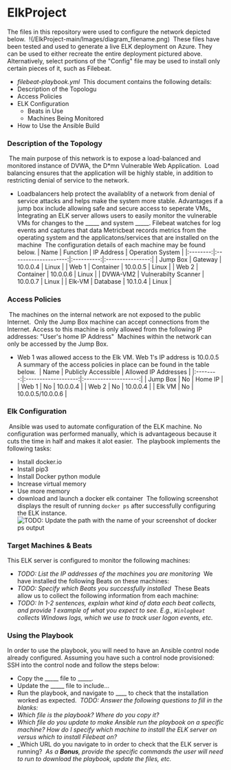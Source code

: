 # ElkProject
The files in this repository were used to configure the network depicted below.
​
!(/ElkProject-main/Images/diagram_filename.png)
​
These files have been tested and used to generate a live ELK deployment on Azure. They can be used to either recreate the entire deployment pictured above. Alternatively, select portions of the "Config" file may be used to install only certain pieces of it, such as Filebeat.
​
  - _filebeat-playbook.yml_
​
This document contains the following details:
- Description of the Topologu
- Access Policies
- ELK Configuration
  - Beats in Use
  - Machines Being Monitored
- How to Use the Ansible Build
​
​
### Description of the Topology
​
The main purpose of this network is to expose a load-balanced and monitored instance of DVWA, the D*mn Vulnerable Web Application.
​
Load balancing ensures that the application will be highly stable, in addition to restricting denial of service to the network.
-  Loadbalancers help protect the availablity of a network from denial of service attacks and helps make the system more stable. Advantages if a jump box include allowing safe and secure access to seperate VMs_
​
Integrating an ELK server allows users to easily monitor the vulnerable VMs for changes to the _____ and system _____.
Filebeat watches for log events and captures that data
Metricbeat records metrics from the operating system and the applicatons/services that are installed on the machine
​
The configuration details of each machine may be found below.
​
|   Name   |       Function       | IP Address | Operation System |
|:--------:|:--------------------:|:----------:|:----------------:|
| Jump Box |        Gateway       |  10.0.0.4  |       Linux      |
|   Web 1  |       Container      |  10.0.0.5  |       Linux      |
|   Web 2  |       Container      |  10.0.0.6  |       Linux      |
| DVWA-VM2 | Vulnerabilty Scanner |  10.0.0.7  |       Linux      |
|  Elk-VM  |       Database       |  10.1.0.4  |       Linux      |
​
### Access Policies
​
The machines on the internal network are not exposed to the public Internet. 
​
Only the Jump Box machine can accept connections from the Internet. Access to this machine is only allowed from the following IP addresses:
"User's home IP Address"
​
Machines within the network can only be accessed by the Jump Box.
- Web 1 was allowed access to the Elk VM. Web 1's IP address is 10.0.0.5
​
A summary of the access policies in place can be found in the table below.
​
|   Name   | Publicly Accessible | Allowed IP Addresses |
|:--------:|:-------------------:|:--------------------:|
| Jump Box |          No         |        Home IP       |
|   Web 1  |          No         |       10.0.0.4       |
|   Web 2  |          No         |       10.0.0.4       |
|  Elk VM  |          No         |   10.0.0.5/10.0.0.6  |
​
### Elk Configuration
​
Ansible was used to automate configuration of the ELK machine. No configuration was performed manually, which is advantageous because it cuts the time in half and makes it alot easier.
​
The playbook implements the following tasks:
- Install docker.io 
- Install pip3
- Install Docker python module
- Increase virtual memory
- Use more memory
- download and launch a docker elk container
​
The following screenshot displays the result of running `docker ps` after successfully configuring the ELK instance.
​
![TODO: Update the path with the name of your screenshot of docker ps output](Images/docker_ps_output.png)
​
### Target Machines & Beats
This ELK server is configured to monitor the following machines:
- _TODO: List the IP addresses of the machines you are monitoring_
​
We have installed the following Beats on these machines:
- _TODO: Specify which Beats you successfully installed_
​
These Beats allow us to collect the following information from each machine:
- _TODO: In 1-2 sentences, explain what kind of data each beat collects, and provide 1 example of what you expect to see. E.g., `Winlogbeat` collects Windows logs, which we use to track user logon events, etc._
​
### Using the Playbook
In order to use the playbook, you will need to have an Ansible control node already configured. Assuming you have such a control node provisioned: 
​
SSH into the control node and follow the steps below:
- Copy the _____ file to _____.
- Update the _____ file to include...
- Run the playbook, and navigate to ____ to check that the installation worked as expected.
​
_TODO: Answer the following questions to fill in the blanks:_
- _Which file is the playbook? Where do you copy it?_
- _Which file do you update to make Ansible run the playbook on a specific machine? How do I specify which machine to install the ELK server on versus which to install Filebeat on?_
- _Which URL do you navigate to in order to check that the ELK server is running?
​
_As a **Bonus**, provide the specific commands the user will need to run to download the playbook, update the files, etc._
